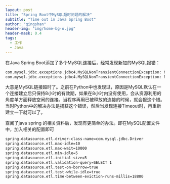 ```yaml
---
layout: post
title: "Spring Boot中MySQL超时问题的解决"
subtitle: "Time out in Java Spring Boot"
author: "qingshan"
header-img: "img/home-bg-o.jpg"
header-mask: 0.4
tags:
  - 工作
  - Java
---
```


在Java Spring Boot添加了多个MySQL连接后，经常发现新加的MySQL报错：
```sh
com.mysql.jdbc.exceptions.jdbc4.MySQLNonTransientConnectionException: No operations allowed after connection closed. ] which will not be reported to listeners!
com.mysql.jdbc.exceptions.jdbc4.MySQLNonTransientConnectionException: No operations allowed after connection closed.
```

大意是MySQL链接超时了。之前在Python中也发现过，原因是MySQL默认在一个连接建立后只保持8小时的有效期，如果在8小时内没有使用，会从资源利用的角度单方面释放空闲的连接。当程序再用已被释放的连接的时候，就会报这个错。
当时Python中的解决办法是捕获这个错误，然后当发现连接Timeout时，再重新建立一下就可以了。

查阅了java spring 的相关资料后，发现有更简单的办法。即在MySQL配置文件中，加入相关的配置即可
```sh
spring.datasource.etl.driver-class-name=com.mysql.jdbc.Driver
spring.datasource.etl.max-idle=10
spring.datasource.etl.max-wait=10000
spring.datasource.etl.min-idle=5
spring.datasource.etl.initial-size=5
spring.datasource.etl.validation-query=SELECT 1
spring.datasource.etl.test-on-borrow=true
spring.datasource.etl.test-while-idle=true
spring.datasource.etl.time-between-eviction-runs-millis=18800
```


